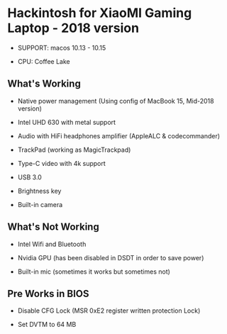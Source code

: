 
# Hackintosh for XiaoMI Gaming Laptop - 2018 version

- SUPPORT: macos 10.13 - 10.15

- CPU: Coffee Lake

## What's Working 

- Native power management (Using config of MacBook 15, Mid-2018 version) 

- Intel UHD 630 with metal support

- Audio with HiFi headphones amplifier (AppleALC & codecommander) 

- TrackPad (working as MagicTrackpad) 

- Type-C video with 4k support 

- USB 3.0 

- Brightness key 

- Built-in camera 

## What's Not Working 

- Intel Wifi and Bluetooth 

- Nvidia GPU (has been disabled in DSDT in order to save power) 

- Built-in mic (sometimes it works but sometimes not)

## Pre Works in BIOS

- Disable CFG Lock (MSR 0xE2 register written protection Lock)

- Set DVTM to 64 MB